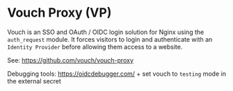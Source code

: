 # Vouch Proxy (VP) 

Vouch is an SSO and OAuth / OIDC login solution for Nginx using the `auth_request` module. 
It forces visitors to login and authenticate with an `Identity Provider` before allowing them access to a website.

See: https://github.com/vouch/vouch-proxy

Debugging tools: https://oidcdebugger.com/ + set vouch to `testing` mode in the external secret
